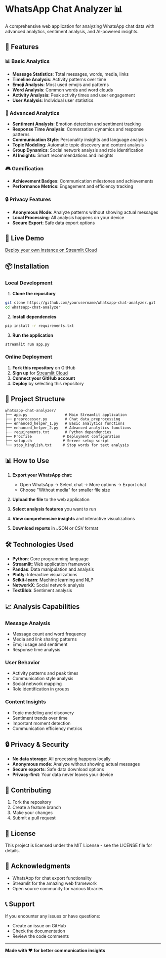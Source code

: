 # WhatsApp Chat Analyzer 📊

A comprehensive web application for analyzing WhatsApp chat data with advanced analytics, sentiment analysis, and AI-powered insights.

## 🌟 Features

### 📊 Basic Analytics
- **Message Statistics**: Total messages, words, media, links
- **Timeline Analysis**: Activity patterns over time
- **Emoji Analysis**: Most used emojis and patterns
- **Word Analysis**: Common words and word clouds
- **Activity Analysis**: Peak activity times and user engagement
- **User Analysis**: Individual user statistics

### 🧠 Advanced Analytics
- **Sentiment Analysis**: Emotion detection and sentiment tracking
- **Response Time Analysis**: Conversation dynamics and response patterns
- **Communication Style**: Personality insights and language analysis
- **Topic Modeling**: Automatic topic discovery and content analysis
- **Group Dynamics**: Social network analysis and role identification
- **AI Insights**: Smart recommendations and insights

### 🎮 Gamification
- **Achievement Badges**: Communication milestones and achievements
- **Performance Metrics**: Engagement and efficiency tracking

### 🔒 Privacy Features
- **Anonymous Mode**: Analyze patterns without showing actual messages
- **Local Processing**: All analysis happens on your device
- **Secure Export**: Safe data export options

## 🚀 Live Demo

[Deploy your own instance on Streamlit Cloud](https://streamlit.io/cloud)

## 📦 Installation

### Local Development

1. **Clone the repository**
```bash
git clone https://github.com/yourusername/whatsapp-chat-analyzer.git
cd whatsapp-chat-analyzer
```

2. **Install dependencies**
```bash
pip install -r requirements.txt
```

3. **Run the application**
```bash
streamlit run app.py
```

### Online Deployment

1. **Fork this repository** on GitHub
2. **Sign up** for [Streamlit Cloud]([https://streamlit.io/cloud](https://chat-analyzer-pro.streamlit.app/))
3. **Connect your GitHub account**
4. **Deploy** by selecting this repository

## 📁 Project Structure

```
whatsapp-chat-analyzer/
├── app.py                 # Main Streamlit application
├── preprocessor.py        # Chat data preprocessing
├── enhanced_helper_1.py   # Basic analytics functions
├── enhanced_helper_2.py   # Advanced analytics functions
├── requirements.txt       # Python dependencies
├── Procfile              # Deployment configuration
├── setup.sh              # Server setup script
└── stop_hinglish.txt     # Stop words for text analysis
```

## 📊 How to Use

1. **Export your WhatsApp chat**:
   - Open WhatsApp → Select chat → More options → Export chat
   - Choose "Without media" for smaller file size

2. **Upload the file** to the web application

3. **Select analysis features** you want to run

4. **View comprehensive insights** and interactive visualizations

5. **Download reports** in JSON or CSV format

## 🛠️ Technologies Used

- **Python**: Core programming language
- **Streamlit**: Web application framework
- **Pandas**: Data manipulation and analysis
- **Plotly**: Interactive visualizations
- **Scikit-learn**: Machine learning and NLP
- **NetworkX**: Social network analysis
- **TextBlob**: Sentiment analysis

## 📈 Analysis Capabilities

### Message Analysis
- Message count and word frequency
- Media and link sharing patterns
- Emoji usage and sentiment
- Response time analysis

### User Behavior
- Activity patterns and peak times
- Communication style analysis
- Social network mapping
- Role identification in groups

### Content Insights
- Topic modeling and discovery
- Sentiment trends over time
- Important moment detection
- Communication efficiency metrics

## 🔒 Privacy & Security

- **No data storage**: All processing happens locally
- **Anonymous mode**: Analyze without showing actual messages
- **Secure exports**: Safe data download options
- **Privacy-first**: Your data never leaves your device

## 🤝 Contributing

1. Fork the repository
2. Create a feature branch
3. Make your changes
4. Submit a pull request

## 📄 License

This project is licensed under the MIT License - see the LICENSE file for details.

## 🙏 Acknowledgments

- WhatsApp for chat export functionality
- Streamlit for the amazing web framework
- Open source community for various libraries

## 📞 Support

If you encounter any issues or have questions:
- Create an issue on GitHub
- Check the documentation
- Review the code comments

---

**Made with ❤️ for better communication insights** 

